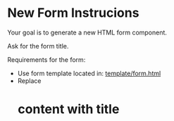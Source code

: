 # New Form Instrucions

Your goal is to generate a new HTML form component.

Ask for the form title.

Requirements for the form:
- Use form template located in: [template/form.html](../../template/form.html)
- Replace <h1> content with title
